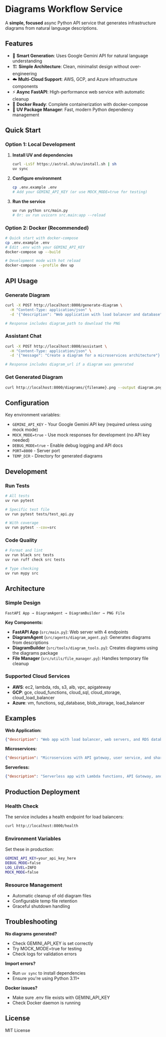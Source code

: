 # Diagrams Workflow Service

A **simple, focused** async Python API service that generates infrastructure diagrams from natural language descriptions.

## Features

- 🤖 **Smart Generation**: Uses Google Gemini API for natural language understanding
- 🏗️ **Simple Architecture**: Clean, minimalist design without over-engineering
- ☁️ **Multi-Cloud Support**: AWS, GCP, and Azure infrastructure components
- ⚡ **Async FastAPI**: High-performance web service with automatic cleanup
- 🐳 **Docker Ready**: Complete containerization with docker-compose
- 🔧 **UV Package Manager**: Fast, modern Python dependency management

## Quick Start

### Option 1: Local Development

1. **Install UV and dependencies**
   ```bash
   curl -LsSf https://astral.sh/uv/install.sh | sh
   uv sync
   ```

2. **Configure environment**
   ```bash
   cp .env.example .env
   # Add your GEMINI_API_KEY (or use MOCK_MODE=true for testing)
   ```

3. **Run the service**
   ```bash
   uv run python src/main.py
   # Or: uv run uvicorn src.main:app --reload
   ```

### Option 2: Docker (Recommended)

```bash
# Quick start with docker-compose
cp .env.example .env
# Edit .env with your GEMINI_API_KEY
docker-compose up --build

# Development mode with hot reload
docker-compose --profile dev up
```

## API Usage

### Generate Diagram
```bash
curl -X POST http://localhost:8000/generate-diagram \
  -H "Content-Type: application/json" \
  -d '{"description": "Web application with load balancer and database"}'

# Response includes diagram_path to download the PNG
```

### Assistant Chat
```bash
curl -X POST http://localhost:8000/assistant \
  -H "Content-Type: application/json" \
  -d '{"message": "Create a diagram for a microservices architecture"}'

# Response includes diagram_url if a diagram was generated
```

### Get Generated Diagram
```bash
curl http://localhost:8000/diagrams/{filename}.png --output diagram.png
```

## Configuration

Key environment variables:

- `GEMINI_API_KEY` - Your Google Gemini API key (required unless using mock mode)
- `MOCK_MODE=true` - Use mock responses for development (no API key needed)
- `DEBUG_MODE=true` - Enable debug logging and API docs
- `PORT=8000` - Server port
- `TEMP_DIR` - Directory for generated diagrams

## Development

### Run Tests
```bash
# All tests
uv run pytest

# Specific test file  
uv run pytest tests/test_api.py

# With coverage
uv run pytest --cov=src
```

### Code Quality
```bash
# Format and lint
uv run black src tests
uv run ruff check src tests

# Type checking
uv run mypy src
```

## Architecture

### Simple Design
```
FastAPI App → DiagramAgent → DiagramBuilder → PNG File
```

**Key Components:**
- **FastAPI App** (`src/main.py`): Web server with 4 endpoints
- **DiagramAgent** (`src/agents/diagram_agent.py`): Generates diagrams from descriptions
- **DiagramBuilder** (`src/tools/diagram_tools.py`): Creates diagrams using the diagrams package
- **File Manager** (`src/utils/file_manager.py`): Handles temporary file cleanup

### Supported Cloud Services
- **AWS**: ec2, lambda, rds, s3, alb, vpc, apigateway
- **GCP**: gce, cloud_functions, cloud_sql, cloud_storage, cloud_load_balancer  
- **Azure**: vm, functions, sql_database, blob_storage, load_balancer

## Examples

**Web Application:**
```json
{"description": "Web app with load balancer, web servers, and RDS database"}
```

**Microservices:**
```json
{"description": "Microservices with API gateway, user service, and shared database"}
```

**Serverless:**
```json
{"description": "Serverless app with Lambda functions, API Gateway, and DynamoDB"}
```

## Production Deployment

### Health Check
The service includes a health endpoint for load balancers:
```bash
curl http://localhost:8000/health
```

### Environment Variables
Set these in production:
```bash
GEMINI_API_KEY=your_api_key_here
DEBUG_MODE=false
LOG_LEVEL=INFO
MOCK_MODE=false
```

### Resource Management
- Automatic cleanup of old diagram files
- Configurable temp file retention
- Graceful shutdown handling

## Troubleshooting

**No diagrams generated?**
- Check GEMINI_API_KEY is set correctly
- Try MOCK_MODE=true for testing
- Check logs for validation errors

**Import errors?**
- Run `uv sync` to install dependencies
- Ensure you're using Python 3.11+

**Docker issues?**
- Make sure .env file exists with GEMINI_API_KEY
- Check Docker daemon is running

## License

MIT License

